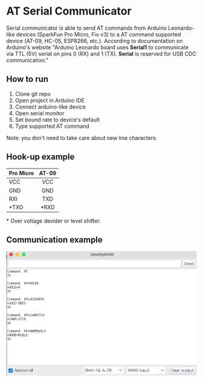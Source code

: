 # AT Serial Communicator
Serial communicator is able to send AT commands from Arduino Leonardo-like devices (SparkFun Pro Micro, Fio v3) to a AT command supported device (AT-09, HC-05, ESP8266, etc.). According to documentation on Arduino's website "Arduino Leonardo board uses **Serial1** to communicate via TTL (5V) serial on pins 0 (RX) and 1 (TX). **Serial** is reserved for USB CDC communication."


## How to run
1. Clone git repo
2. Open project in Arduino IDE
3. Connect arduino-like device
4. Open serial monitor
5. Set bound rate to device's default
6. Type supported AT command

Note: you don't need to take care about new line characters.


## Hook-up example

| Pro Micro        |AT-09           |
| -----------------|:---------------:|
| VCC      |  VCC |
| GND      |  GND |
| RXI |   TXD    | 
| *TXO |   *RXD    | 

\* Over voltage devider or level shifter.


## Communication example

![alt text](example.png "Arduino's Serial Monitor")
